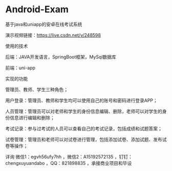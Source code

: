 # Android-Exam
基于java和uniapp的安卓在线考试系统

演示视频链接：https://live.csdn.net/v/248598

使用的技术

后端：JAVA开发语言，SpringBoot框架，MySql数据库

前端：uni-app

实现的功能

管理员、教师、学生三种角色；

用户登录：管理员、教师和学生均可以使用自己的账号和密码进行登录APP；

人员管理：管理员可以对老师和学生的身份信息编辑、删除，老师可以对学生的身份信息进行编辑和删除；

考试记录：参与过考试的人员可以查看自己的考试记录，包括成绩和试题答案；

试卷管理：管理员和老师可以对试卷进行管理，包括添加试卷、添加试题、发布试卷等操作；

详询 微信1：egvh56ufy7hh ，微信2：A15192572135 ，钉钉：chengxuyuandabo ，QQ：821898835 ，承接商业项目和毕设
